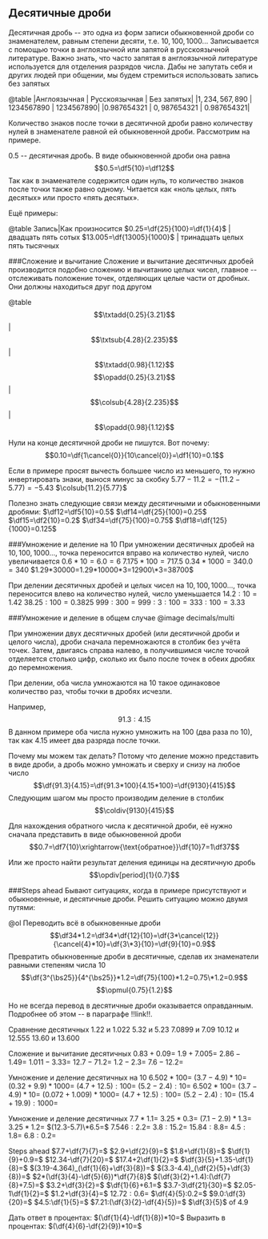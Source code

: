 ## Десятичные дроби
Десятичная дробь -- это одна из форм записи обыкновенной дроби со знаменателем, равным степени десяти, т.е. $10,100,1000...$ Записывается с помощью точки в англоязычной или запятой в русскоязычной литературе. Важно знать, что часто запятая в англоязычной литературе используется для отделения разрядов числа. Дабы не запутать себя и других людей при общении, мы будем стремиться использовать запись без запятых

@table
|Англоязычная | Русскоязычная | Без запятых|
|$1,234,567,890$ | $1234567890$ | $1234567890$|
|$0.987654321$ | $0,987654321$ | $0.987654321$|

Количество знаков после точки в десятичной дроби равно количеству нулей в знаменателе равной ей обыкновенной дроби. Рассмотрим на примере.

$0.5$ -- десятичная дробь. В виде обыкновенной дроби она равна
$$0.5=\df5{10}=\df12$$
Так как в знаменателе содержится один нуль, то количество знаков после точки также равно одному. Читается как «ноль целых, пять десятых» или просто «пять десятых».

Ещё примеры:

@table
Запись|Как произносится
$0.25=\df{25}{100}=\df{1}{4}$ | двадцать пять сотых
$13.005=\df{13005}{1000}$ | тринадцать целых пять тысячных

###Сложение и вычитание
Сложение и вычитание десятичных дробей производится подобно сложению и вычитанию целых чисел, главное -- отслеживать положение точек, отделяющих целые части от дробных. Они должны находиться друг под другом

@table
$$\txtadd{0.25}{3.21}$$ | $$\txtsub{4.28}{2.235}$$ | $$\txtadd{0.98}{1.12}$$
$$\opadd{0.25}{3.21}$$ | $$\colsub{4.28}{2.235}$$ | $$\opadd{0.98}{1.12}$$

Нули на конце десятичной дроби не пишутся. Вот почему:
$$0.10=\df{1\cancel{0}}{10\cancel{0}}=\df1{10}=0.1$$

Если в примере просят вычесть большее число из меньшего, то нужно инвертировать знаки, вынося минус за скобку
$5.77-11.2=-(11.2-5.77)=-5.43$
$\colsub{11.2}{5.77}$

Полезно знать следующие связи между десятичными и обыкновенными дробями:
$\df12=\df5{10}=0.5$
$\df14=\df{25}{100}=0.25$
$\df15=\df2{10}=0.2$
$\df34=\df{75}{100}=0.75$
$\df18=\df{125}{1000}=0.125$

###Умножение и деление на $10$
При умножении десятичных дробей на $10,100,1000...$, точка переносится вправо на количество нулей, число увеличивается
$0.6*10=6.0=6$
$7.175*100=717.5$
$0.34*1000=340.0=340$
$1.29*30000=1.29*10000*3=12900\*3=38700$

При делении десятичных дробей и целых чисел на $10,100,1000...$, точка переносится влево на количество нулей, число уменьшается
$14.2:10=1.42$
$38.25:100=0.3825$
$999:300=999:3:100=333:100=3.33$

###Умножение и деление в общем случае
@image decimals/multi

При умножении двух десятичных дробей (или десятичной дроби и целого числа), дроби сначала перемножаются в столбик без учёта точек. Затем, двигаясь справа налево, в получившимся числе точкой отделяется столько цифр, сколько их было после точек в обеих дробях до перемножения.

При делении, оба числа умножаются на $10$ такое одинаковое количество раз, чтобы точки в дробях исчезли.

Например,
$$91.3:4.15$$
В данном примере оба числа нужно умножить на $100$ (два раза по $10$), так как $4.15$ имеет два разряда после точки.

Почему мы можем так делать? Потому что деление можно представить в виде дроби, а дробь можно умножать и сверху и снизу на любое число
$$\df{91.3}{4.15}=\df{91.3*100}{4.15*100}=\df{9130}{415}$$
Следующим шагом мы просто производим деление в столбик
$$\coldiv{9130}{415}$$

Для нахождения обратного числа к десятичной дроби, её нужно сначала представить в виде обыкновенной дроби
$$0.7=\df7{10}\xrightarrow{\text{обратное}}\df{10}7=1\df37$$

Или же просто найти результат деления единицы на десятичную дробь
$$\opdiv[period]{1}{0.7}$$

###Steps ahead
Бывают ситуациях, когда в примере присутствуют и обыкновенные, и десятичные дроби. Решить ситуацию можно двумя путями:

@ol
Переводить всё в обыкновенные дроби $$\df34*1.2=\df34*\df{12}{10}=\df{3*\cancel{12}}{\cancel{4}*10}=\df{3\*3}{10}=\df{9}{10}=0.9$$
Превратить обыкновенные дроби в десятичные, сделав их знаменатели равными степеням числа $10$ $$\df{3^{\bs25}}{4^{\bs25}}*1.2=\df{75}{100}*1.2=0.75\*1.2=0.9$$ $$\opmul{0.75}{1.2}$$

Но не всегда перевод в десятичные дроби оказывается оправданным. Подробнее об этом -- в параграфе !!link!!.

Сравнение десятичных
1.22 и 1.022
5.32 и 5.23
7.0899 и 7.09
10.12 и 12.555
13.60 и 13.600

Сложение и вычитание десятичных
$0.83+0.09=$
$1.9+7.005=$
$2.86-1.49=$
$1.011-3.33=$
$12.7-71.2=$
$1.2-2.3=$
$7.6-12.2=$

Умножение и деление десятичных на $10$
$6.502*100=$
$(3.7-4.9)*10=$
$(0.32+9.9)*1000=$
$(4.7+12.5):100=$
$(5.2-2.4):10=$
$6.502*100=$
$(3.7-4.9)*10=$
$(0.072+1.009)*1000=$
$(4.7+12.5):100=$
$(5.2-2.4):10=$
$(15.4+19.9):1000=$

Умножение и деление десятичных
$7.7*1.1=$
$3.25*0.3=$
$(7.1-2.9)*1.3=$
$3.25*1.2=$
$(12.3-5.7)\*6.5=$
$7.546:2.2=$
$3.8:15.2=$
$15.84:8.8=$
$4.5:1.8=$
$6.8:0.2=$

Steps ahead
$7.7+\df{7}{7}=$
$2.9+\df{2}{9}=$
$1.8+\df{1}{8}=$
$\df{1}{9}+0.9=$
$12.34-\df{7}{20}=$
$17.4+2\df{1}{2}=$
$\df{3}{5}+1.35-\df{1}{8}=$
$(3.19-4.364)_(\df{1}{6}+\df{3}{8})=$
$(3.3-4.4)_(\df{2}{5}+\df{3}{8})=$
$2*(\df{3}{4}-\df{5}{6})*\df{7}{8}$
$(\df{3}{2}+1.4):(\df{7}{8}+7.5)=$
$3.2+\df{3}{2}=$
$\df{1}{6}+6.1=$
$3.7-3\df{21}{30}=$
$2.05-1\df{1}{2}=$
$1.2+\df{3}{4}=$
$12.72:0.6=$
$\df{4}{5}:0.2=$
$9.0:\df{3}{20}=$
$4.5:\df{1}{5}=$
$7.21:(\df{3}{2}-\df{4}{5})=$
$\df{3}{5}$ of $4.9$

Дать ответ в процентах: $(\df{1}{4}-\df{1}{8})*10=$
Выразить в процентах: $(\df{4}{6}-\df{2}{9})*10=$

<!--stackedit_data:
eyJoaXN0b3J5IjpbLTM5ODY3NTgwNF19
-->